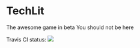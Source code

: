 # TechLit
The awesome game in beta
You should not be here

Travis CI status: <img src="https://travis-ci.org/sam4215/TechLit.svg?branch=master" />
